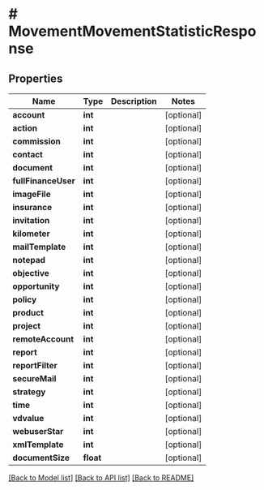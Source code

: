 # # MovementMovementStatisticResponse

## Properties

Name | Type | Description | Notes
------------ | ------------- | ------------- | -------------
**account** | **int** |  | [optional]
**action** | **int** |  | [optional]
**commission** | **int** |  | [optional]
**contact** | **int** |  | [optional]
**document** | **int** |  | [optional]
**fullFinanceUser** | **int** |  | [optional]
**imageFile** | **int** |  | [optional]
**insurance** | **int** |  | [optional]
**invitation** | **int** |  | [optional]
**kilometer** | **int** |  | [optional]
**mailTemplate** | **int** |  | [optional]
**notepad** | **int** |  | [optional]
**objective** | **int** |  | [optional]
**opportunity** | **int** |  | [optional]
**policy** | **int** |  | [optional]
**product** | **int** |  | [optional]
**project** | **int** |  | [optional]
**remoteAccount** | **int** |  | [optional]
**report** | **int** |  | [optional]
**reportFilter** | **int** |  | [optional]
**secureMail** | **int** |  | [optional]
**strategy** | **int** |  | [optional]
**time** | **int** |  | [optional]
**vdvalue** | **int** |  | [optional]
**webuserStar** | **int** |  | [optional]
**xmlTemplate** | **int** |  | [optional]
**documentSize** | **float** |  | [optional]

[[Back to Model list]](../../README.md#models) [[Back to API list]](../../README.md#endpoints) [[Back to README]](../../README.md)
